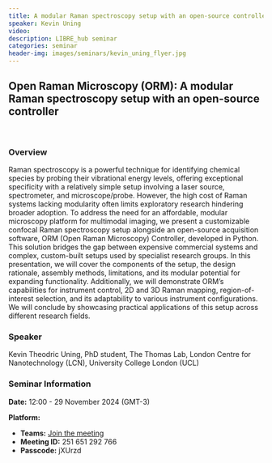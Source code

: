 ```yaml
---
title: A modular Raman spectroscopy setup with an open-source controller
speaker: Kevin Uning
video:
description: LIBRE_hub seminar
categories: seminar
header-img: images/seminars/kevin_uning_flyer.jpg
---
```


## Open Raman Microscopy (ORM): A modular Raman spectroscopy setup with an open-source controller
<br>

### Overview
Raman spectroscopy is a powerful technique for identifying chemical species by probing their vibrational energy levels, offering exceptional specificity with a relatively simple setup involving a laser source, spectrometer, and microscope/probe. However, the high cost of Raman systems lacking modularity often limits exploratory research hindering broader adoption. To address the need for an affordable, modular microscopy platform for multimodal imaging, we present a customizable confocal Raman spectroscopy setup alongside an open-source acquisition software, ORM (Open Raman Microscopy) Controller, developed in Python. This solution bridges the gap between expensive commercial systems and complex, custom-built setups used by specialist research groups. In this presentation, we will cover the components of the setup, the design rationale, assembly methods, limitations, and its modular potential for expanding functionality. Additionally, we will demonstrate ORM’s capabilities for instrument control, 2D and 3D Raman mapping, region-of-interest selection, and its adaptability to various instrument configurations. We will conclude by showcasing practical applications of this setup across different research fields.

### Speaker
Kevin Theodric Uning, PhD student, The Thomas Lab, London Centre for Nanotechnology (LCN), University College London (UCL)

### Seminar Information

**Date:** 12:00 - 29 November 2024 (GMT-3)

**Platform:**
- **Teams:** [Join the meeting](https://teams.microsoft.com/l/meetup-join/19%3ameeting_ZWYwZTlkZDMtMThmZS00YmVkLTkxZmQtNDJiZThmMjRjZGM3%40thread.v2/0?context=%7b%22Tid%22%3a%225ff5d9fa-f83f-4ac1-a4d2-eb48ea0a00d2%22%2c%22Oid%22%3a%22b066b156-36d2-4bf1-8723-85ab0bba4b91%22%7d)
- **Meeting ID:** 251 651 292 766
- **Passcode:** jXUrzd